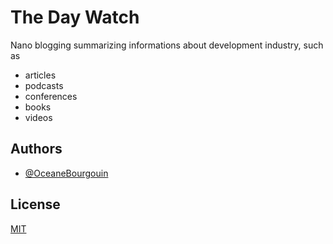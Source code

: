 
# The Day Watch

Nano blogging summarizing informations about development industry, such as
- articles
- podcasts
- conferences
- books
- videos

## Authors

- [@OceaneBourgouin](https://github.com/OceaneBourgouin)

  
## License

[MIT](https://choosealicense.com/licenses/mit/)

  
